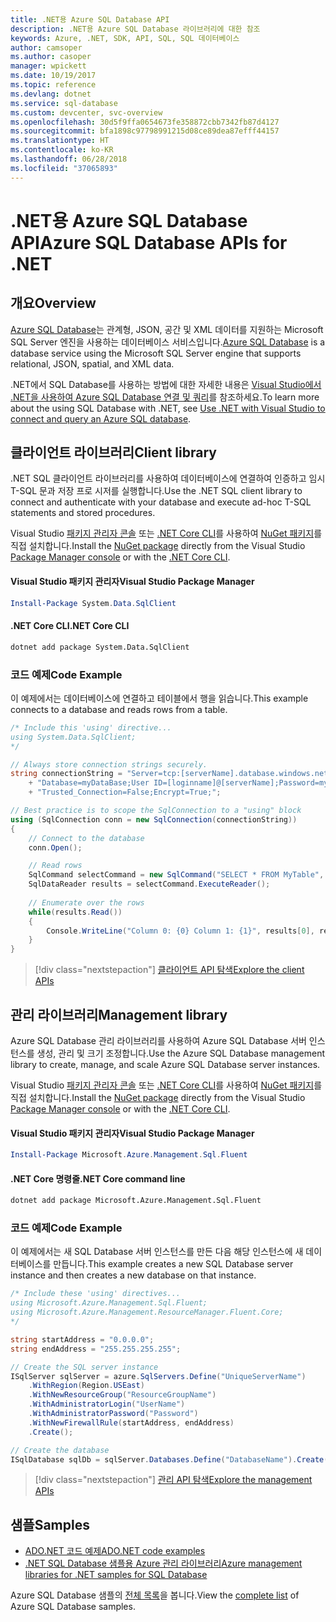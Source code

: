 ```yaml
---
title: .NET용 Azure SQL Database API
description: .NET용 Azure SQL Database 라이브러리에 대한 참조
keywords: Azure, .NET, SDK, API, SQL, SQL 데이터베이스
author: camsoper
ms.author: casoper
manager: wpickett
ms.date: 10/19/2017
ms.topic: reference
ms.devlang: dotnet
ms.service: sql-database
ms.custom: devcenter, svc-overview
ms.openlocfilehash: 30d5f9ffa0654673fe358872cbb7342fb87d4127
ms.sourcegitcommit: bfa1898c97798991215d08ce89dea87efff44157
ms.translationtype: HT
ms.contentlocale: ko-KR
ms.lasthandoff: 06/28/2018
ms.locfileid: "37065893"
---
```

# <a name="azure-sql-database-apis-for-net"></a><span data-ttu-id="9625e-104">.NET용 Azure SQL Database API</span><span class="sxs-lookup"><span data-stu-id="9625e-104">Azure SQL Database APIs for .NET</span></span>

## <a name="overview"></a><span data-ttu-id="9625e-105">개요</span><span class="sxs-lookup"><span data-stu-id="9625e-105">Overview</span></span>

<span data-ttu-id="9625e-106">[Azure SQL Database](https://docs.microsoft.com/azure/sql-database/sql-database-technical-overview)는 관계형, JSON, 공간 및 XML 데이터를 지원하는 Microsoft SQL Server 엔진을 사용하는 데이터베이스 서비스입니다.</span><span class="sxs-lookup"><span data-stu-id="9625e-106">[Azure SQL Database](https://docs.microsoft.com/azure/sql-database/sql-database-technical-overview) is a database service using the Microsoft SQL Server engine that supports relational, JSON, spatial, and XML data.</span></span> 

<span data-ttu-id="9625e-107">.NET에서 SQL Database를 사용하는 방법에 대한 자세한 내용은 [Visual Studio에서 .NET을 사용하여 Azure SQL Database 연결 및 쿼리](https://docs.microsoft.com/azure/sql-database/sql-database-connect-query-dotnet-visual-studio)를 참조하세요.</span><span class="sxs-lookup"><span data-stu-id="9625e-107">To learn more about the using SQL Database with .NET, see [Use .NET with Visual Studio to connect and query an Azure SQL database](https://docs.microsoft.com/azure/sql-database/sql-database-connect-query-dotnet-visual-studio).</span></span>

## <a name="client-library"></a><span data-ttu-id="9625e-108">클라이언트 라이브러리</span><span class="sxs-lookup"><span data-stu-id="9625e-108">Client library</span></span>

<span data-ttu-id="9625e-109">.NET SQL 클라이언트 라이브러리를 사용하여 데이터베이스에 연결하여 인증하고 임시 T-SQL 문과 저장 프로 시저를 실행합니다.</span><span class="sxs-lookup"><span data-stu-id="9625e-109">Use the .NET SQL client library to connect and authenticate with your database and execute ad-hoc T-SQL statements and stored procedures.</span></span>

<span data-ttu-id="9625e-110">Visual Studio [패키지 관리자 콘솔](https://docs.microsoft.com/nuget/tools/package-manager-console) 또는 [.NET Core CLI](https://docs.microsoft.com/dotnet/core/tools/dotnet-add-package)를 사용하여 [NuGet 패키지]( https://www.nuget.org/packages/System.Data.SqlClient)를 직접 설치합니다.</span><span class="sxs-lookup"><span data-stu-id="9625e-110">Install the [NuGet package]( https://www.nuget.org/packages/System.Data.SqlClient) directly from the Visual Studio [Package Manager console](https://docs.microsoft.com/nuget/tools/package-manager-console) or with the [.NET Core CLI](https://docs.microsoft.com/dotnet/core/tools/dotnet-add-package).</span></span>

#### <a name="visual-studio-package-manager"></a><span data-ttu-id="9625e-111">Visual Studio 패키지 관리자</span><span class="sxs-lookup"><span data-stu-id="9625e-111">Visual Studio Package Manager</span></span>

```powershell
Install-Package System.Data.SqlClient
```

#### <a name="net-core-cli"></a><span data-ttu-id="9625e-112">.NET Core CLI</span><span class="sxs-lookup"><span data-stu-id="9625e-112">.NET Core CLI</span></span>

```bash
dotnet add package System.Data.SqlClient
```

### <a name="code-example"></a><span data-ttu-id="9625e-113">코드 예제</span><span class="sxs-lookup"><span data-stu-id="9625e-113">Code Example</span></span>

<span data-ttu-id="9625e-114">이 예제에서는 데이터베이스에 연결하고 테이블에서 행을 읽습니다.</span><span class="sxs-lookup"><span data-stu-id="9625e-114">This example connects to a database and reads rows from a table.</span></span>

```csharp
/* Include this 'using' directive...
using System.Data.SqlClient;
*/

// Always store connection strings securely. 
string connectionString = "Server=tcp:[serverName].database.windows.net;" 
    + "Database=myDataBase;User ID=[loginname]@[serverName];Password=myPassword;"
    + "Trusted_Connection=False;Encrypt=True;";

// Best practice is to scope the SqlConnection to a "using" block
using (SqlConnection conn = new SqlConnection(connectionString))
{
    // Connect to the database
    conn.Open();

    // Read rows
    SqlCommand selectCommand = new SqlCommand("SELECT * FROM MyTable", conn);
    SqlDataReader results = selectCommand.ExecuteReader();
    
    // Enumerate over the rows
    while(results.Read())
    {
        Console.WriteLine("Column 0: {0} Column 1: {1}", results[0], results[1]);
    }
}
```

> [!div class="nextstepaction"]
> [<span data-ttu-id="9625e-115">클라이언트 API 탐색</span><span class="sxs-lookup"><span data-stu-id="9625e-115">Explore the client APIs</span></span>](/dotnet/api/overview/azure/sql/client)

## <a name="management-library"></a><span data-ttu-id="9625e-116">관리 라이브러리</span><span class="sxs-lookup"><span data-stu-id="9625e-116">Management library</span></span>

<span data-ttu-id="9625e-117">Azure SQL Database 관리 라이브러리를 사용하여 Azure SQL Database 서버 인스턴스를 생성, 관리 및 크기 조정합니다.</span><span class="sxs-lookup"><span data-stu-id="9625e-117">Use the Azure SQL Database management library to create, manage, and scale Azure SQL Database server instances.</span></span>

<span data-ttu-id="9625e-118">Visual Studio [패키지 관리자 콘솔](https://docs.microsoft.com/nuget/tools/package-manager-console) 또는 [.NET Core CLI](https://docs.microsoft.com/dotnet/core/tools/dotnet-add-package)를 사용하여 [NuGet 패키지](https://www.nuget.org/packages/Microsoft.Azure.Management.Sql.Fluent/)를 직접 설치합니다.</span><span class="sxs-lookup"><span data-stu-id="9625e-118">Install the [NuGet package](https://www.nuget.org/packages/Microsoft.Azure.Management.Sql.Fluent/) directly from the Visual Studio [Package Manager console](https://docs.microsoft.com/nuget/tools/package-manager-console) or with the [.NET Core CLI](https://docs.microsoft.com/dotnet/core/tools/dotnet-add-package).</span></span>

#### <a name="visual-studio-package-manager"></a><span data-ttu-id="9625e-119">Visual Studio 패키지 관리자</span><span class="sxs-lookup"><span data-stu-id="9625e-119">Visual Studio Package Manager</span></span>

```powershell
Install-Package Microsoft.Azure.Management.Sql.Fluent
``` 

#### <a name="net-core-command-line"></a><span data-ttu-id="9625e-120">.NET Core 명령줄</span><span class="sxs-lookup"><span data-stu-id="9625e-120">.NET Core command line</span></span>

```bash
dotnet add package Microsoft.Azure.Management.Sql.Fluent
```

### <a name="code-example"></a><span data-ttu-id="9625e-121">코드 예제</span><span class="sxs-lookup"><span data-stu-id="9625e-121">Code Example</span></span>

<span data-ttu-id="9625e-122">이 예제에서는 새 SQL Database 서버 인스턴스를 만든 다음 해당 인스턴스에 새 데이터베이스를 만듭니다.</span><span class="sxs-lookup"><span data-stu-id="9625e-122">This example creates a new SQL Database server instance and then creates a new database on that instance.</span></span>

```csharp
/* Include these 'using' directives...
using Microsoft.Azure.Management.Sql.Fluent;
using Microsoft.Azure.Management.ResourceManager.Fluent.Core;
*/

string startAddress = "0.0.0.0";
string endAddress = "255.255.255.255";

// Create the SQL server instance
ISqlServer sqlServer = azure.SqlServers.Define("UniqueServerName")
    .WithRegion(Region.USEast)
    .WithNewResourceGroup("ResourceGroupName")
    .WithAdministratorLogin("UserName")
    .WithAdministratorPassword("Password")
    .WithNewFirewallRule(startAddress, endAddress)
    .Create();

// Create the database
ISqlDatabase sqlDb = sqlServer.Databases.Define("DatabaseName").Create();
```

> [!div class="nextstepaction"]
> [<span data-ttu-id="9625e-123">관리 API 탐색</span><span class="sxs-lookup"><span data-stu-id="9625e-123">Explore the management APIs</span></span>](/dotnet/api/overview/azure/sql/management)

## <a name="samples"></a><span data-ttu-id="9625e-124">샘플</span><span class="sxs-lookup"><span data-stu-id="9625e-124">Samples</span></span>

- [<span data-ttu-id="9625e-125">ADO.NET 코드 예제</span><span class="sxs-lookup"><span data-stu-id="9625e-125">ADO.NET code examples</span></span>](/dotnet/framework/data/adonet/ado-net-code-examples)
- [<span data-ttu-id="9625e-126">.NET SQL Database 샘플용 Azure 관리 라이브러리</span><span class="sxs-lookup"><span data-stu-id="9625e-126">Azure management libraries for .NET samples for SQL Database</span></span>](/dotnet/azure/dotnet-sdk-azure-sql-database-samples)

<span data-ttu-id="9625e-127">Azure SQL Database 샘플의 [전체 목록](https://azure.microsoft.com/en-us/resources/samples/?platform=dotnet&term=sql+database)을 봅니다.</span><span class="sxs-lookup"><span data-stu-id="9625e-127">View the [complete list](https://azure.microsoft.com/en-us/resources/samples/?platform=dotnet&term=sql+database) of Azure SQL Database samples.</span></span>

